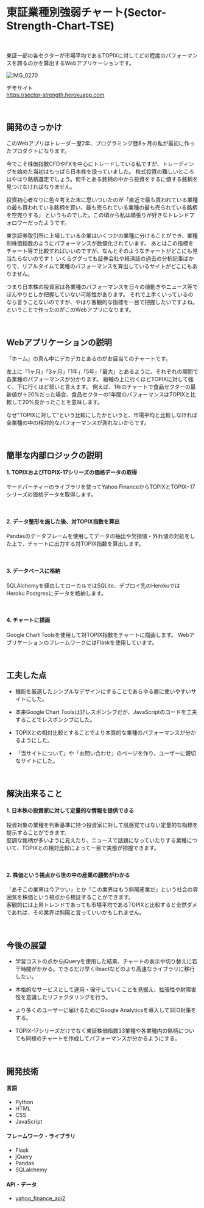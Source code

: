 # 東証業種別強弱チャート(Sector-Strength-Chart-TSE)

<br>

東証一部の各セクターが市場平均であるTOPIXに対してどの程度のパフォーマンスを誇るのかを算出するWebアプリケーションです。

![IMG_0270](https://user-images.githubusercontent.com/74766908/148157962-20b19cf2-7c12-494a-9263-d25775c61e87.jpg)

デモサイト<br>
https://sector-strength.herokuapp.com

<br>

## 開発のきっかけ

このWebアプリはトレーダー歴2年、プログラミング歴8ヶ月の私が最初に作ったプロダクトになります。

今でこそ株価指数CFDやFXを中心にトレードしている私ですが、トレーディングを始めた当初はもっぱら日本株を扱っていました。
株式投資の難しいところはやはり銘柄選定でしょう。何千とある銘柄の中から投資をするに値する銘柄を見つけなければなりません。

投資初心者なりに色々考えた末に思いついたのが「直近で最も買われている業種の最も買われている銘柄を買い、最も売られている業種の最も売られている銘柄を空売りする」
というものでした。この頃から私は順張りが好きなトレンドフォロワーだったようです。

東京証券取引所に上場している企業はいくつかの業種に分けることができ、業種別株価指数のようにパフォーマンスが数値化されています。
あとはこの指標をチャート等で比較すればいいのですが、なんとそのようなチャートがどこにも見当たらないのです！
いくらググっても証券会社や経済誌の過去の分析記事ばかりで、リアルタイムで業種のパフォーマンスを算出しているサイトがどこにもありません。

つまり日本株の投資家は各業種のパフォーマンスを日々の値動きやニュース等でぼんやりとしか把握していない可能性があります。
それで上手くいっているのなら言うことないのですが、やはり客観的な指標を一目で把握したいですよね。ということで作ったのがこのWebアプリになります。

<br>

## Webアプリケーションの説明

「ホーム」の真ん中にデカデカとあるのがお目当てのチャートです。

左上に「1ヶ月」「3ヶ月」「1年」「5年」「最大」とあるように、それぞれの期間で各業種のパフォーマンスが分かります。
縦軸の上に行くほどTOPIXに対して強く、下に行くほど弱いと言えます。
例えば、1年のチャートで食品セクターの最新値が＋20%だった場合、食品セクターの1年間のパフォーマンスはTOPIXと比較して20%良かったことを意味します。

なぜ"TOPIXに対して"という比較にしたかというと、市場平均と比較しなければ全業種の中の相対的なパフォーマンスが測れないからです。


<br>

## 簡単な内部ロジックの説明

#### 1. TOPIXおよびTOPIX-17シリーズの価格データの取得

サードパーティーのライブラリを使ってYahoo FinanceからTOPIXとTOPIX−17シリーズの価格データを取得します。

<br>

#### 2. データ整形を施した後、対TOPIX指数を算出

Pandasのデータフレームを使用してデータの抽出や欠損値・外れ値の対処をした上で、チャートに出力する対TOPIX指数を算出します。

<br>

#### 3. データベースに格納

SQLAlchemyを経由してローカルではSQLite、デプロイ先のHerokuではHeroku Postgresにデータを格納します。

<br>

#### 4. チャートに描画

Google Chart Toolsを使用して対TOPIX指数をチャートに描画します。
WebアプリケーションのフレームワークにはFlaskを使用しています。


<br>
  
## 工夫した点

* 機能を厳選したシンプルなデザインにすることであらゆる層に使いやすいサイトにした。

* 本来Google Chart Toolsは非レスポンシブだが、JavaScriptのコードを工夫することでレスポンシブにした。

* TOPIXとの相対比較とすることでより本質的な業種のパフォーマンスが分かるようにした。

* 「当サイトについて」や「お問い合わせ」のページを作り、ユーザーに親切なサイトにした。

<br>

## 解決出来ること

#### 1. 日本株の投資家に対して定量的な情報を提供できる
投資対象の業種を判断基準に持つ投資家に対して肌感覚ではない定量的な指標を提示することができます。<br>
堅調な銘柄が多いように見えたり、ニュースで話題になっていたりする業種について、TOPIXとの相対比較によって一目で実態が把握できます。

<br>

#### 2. 株価という視点から世の中の産業の趨勢がわかる
「あそこの業界は今アツい」とか「この業界はもう斜陽産業だ」という社会の雰囲気を株価という視点から検証することができます。<br>
客観的には上昇トレンドであっても市場平均であるTOPIXと比較すると全然ダメであれば、その業界は斜陽と言っていいかもしれません。

<br>

## 今後の展望

* 学習コストの点からjQueryを使用した結果、チャートの表示や切り替えに若干時間がかかる。できるだけ早くReactなどのより高速なライブラリに移行したい。

* 本格的なサービスとして運用・保守していくことを見据え、拡張性や耐障害性を意識したリファクタリングを行う。

* より多くのユーザーに届けるためにGoogle Analyticsを導入してSEO対策をする。

* TOPIX-17シリーズだけでなく東証株価指数33業種や各業種内の銘柄についても同様のチャートを作成してパフォーマンスが分かるようにする。

<br>

## 開発技術
#### 言語
* Python
* HTML
* CSS
* JavaScript

#### フレームワーク・ライブラリ
* Flask
* jQuery
* Pandas
* SQLalchemy


#### API・データ
* [yahoo_finance_api2](https://github.com/pkout/yahoo_finance_api2.git)
